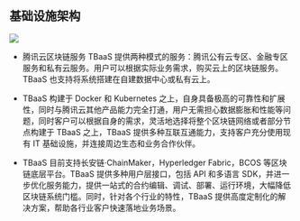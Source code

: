 ## 基础设施架构

![](https://main.qcloudimg.com/raw/36f119caa39a3b99d95905d6eca3824e.png)

-	腾讯云区块链服务 TBaaS 提供两种模式的服务：腾讯公有云专区、金融专区服务和私有云服务。用户可以根据实际业务需求，购买云上的区块链服务。TBaaS 也支持将系统搭建在自建数据中心或私有云上。

- TBaaS 构建于 Docker 和 Kubernetes 之上，自身具备极高的可靠性和扩展性，同时与腾讯云其他产品能力完全打通，用户无需担心数据膨胀和性能等问题，同时客户可以根据自身的需求，灵活地选择将整个区块链网络或者部分节点构建于 TBaaS 之上，TBaaS 提供多种互联互通能力，支持客户充分使用现有 IT 基础设施，并连接周边生态和业务合作伙伴。

- TBaaS 目前支持长安链·ChainMaker，Hyperledger Fabric，BCOS 等区块链底层平台。TBaaS 提供多种用户层接口，包括 API 和多语言 SDK，并进一步优化服务能力，提供一站式的合约编辑、调试、部署、运行环境，大幅降低区块链系统门槛。同时，针对各个行业的特性，TBaaS 提供高度定制化的解决方案，帮助各行业客户快速落地业务场景。

